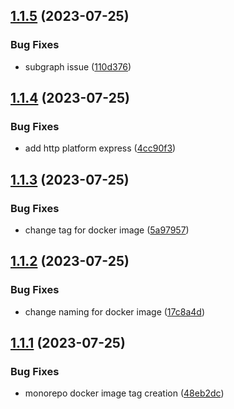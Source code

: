 ## [1.1.5](https://github.com/edelwud/GrowthHub/compare/gateway-v1.1.4...gateway-v1.1.5) (2023-07-25)


### Bug Fixes

* subgraph issue ([110d376](https://github.com/edelwud/GrowthHub/commit/110d376de7ba251121be703970de4deda38924d6))

## [1.1.4](https://github.com/edelwud/GrowthHub/compare/gateway-v1.1.3...gateway-v1.1.4) (2023-07-25)


### Bug Fixes

* add http platform express ([4cc90f3](https://github.com/edelwud/GrowthHub/commit/4cc90f360e74847761da3215507678d287924e2d))

## [1.1.3](https://github.com/edelwud/GrowthHub/compare/gateway-v1.1.2...gateway-v1.1.3) (2023-07-25)


### Bug Fixes

* change tag for docker image ([5a97957](https://github.com/edelwud/GrowthHub/commit/5a9795769368352a8b131699e629fd9e89792a11))

## [1.1.2](https://github.com/edelwud/GrowthHub/compare/gateway-v1.1.1...gateway-v1.1.2) (2023-07-25)


### Bug Fixes

* change naming for docker image ([17c8a4d](https://github.com/edelwud/GrowthHub/commit/17c8a4ddff599c79c3b4544c10a9d84c1f321f16))

## [1.1.1](https://github.com/edelwud/GrowthHub/compare/gateway-v1.1.0...gateway-v1.1.1) (2023-07-25)


### Bug Fixes

* monorepo docker image tag creation ([48eb2dc](https://github.com/edelwud/GrowthHub/commit/48eb2dceca9bb97c35fe8b1e89a8b907a84c8aad))
